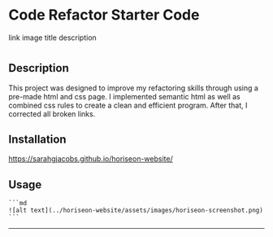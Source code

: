 # Code Refactor Starter Code
link image title description

# <Horiseon Refactor Code>

## Description

This project was designed to improve my refactoring skills through using a pre-made html and css page. I implemented semantic html as well as combined css rules to create a clean and efficient program. After that, I corrected all broken links. 

## Installation

https://sarahgjacobs.github.io/horiseon-website/

## Usage

    ```md
    ![alt text](../horiseon-website/assets/images/horiseon-screenshot.png)
    ```


---

